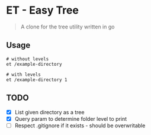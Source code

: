 # ET - Easy Tree

> A clone for the tree utility written in go

## Usage

```
# without levels
et /example-directory

# with levels
et /example-directory 1
```

## TODO

- [x] List given directory as a tree
- [x] Query param to determine folder level to print
- [ ] Respect .gitignore if it exists - should be overwritable

